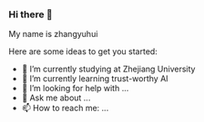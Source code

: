 ### Hi there 👋

My name is zhangyuhui

Here are some ideas to get you started:

- 🔭 I’m currently studying at Zhejiang University
- 🌱 I’m currently learning trust-worthy AI
- 🤔 I’m looking for help with ...
- 💬 Ask me about ...
- 📫 How to reach me: ...

